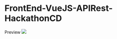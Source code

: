 # FrontEnd-VueJS-APIRest-HackathonCD

Preview
![](https://media.giphy.com/media/APb8K8IhJrCXCArd8X/giphy.gif)
